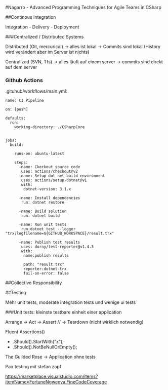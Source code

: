 #Nagarro - Advanced Programming Techniques for Agile Teams in CSharp

##Continous Integration

Integration - Delivery - Deployment

###Centralized / Distributed Systems

Distributed (Git, mercurical) 
-> alles ist lokal 
-> Commits sind lokal (History wird verändert aber im Server ist nichts)

Centralized (SVN, Tfs)
-> alles läuft auf einem server
-> commits sind direkt auf dem server


### Github Actions
.gituhub/workflows/main.yml:

    name: CI Pipeline

    on: [push]

    defaults: 
      run:
        working-directory: ./CSharpCore


    jobs:
      build:

        runs-on: ubuntu-latest

        steps:
          -name: Ckeckout source code
           uses: actions/checkout@v2
          -name: Setup dot net build environment
           uses: actions/setup-dotnet@v1
           with:
            dotnet-version: 3.1.x

          -name: Install dependencies
           run: dotnet restore

          -name: Build solution
           run: dotnet build

          -name: Run unit tests
           run:dotnet test --logger "trx;logfilename=${GITHUB_WORKSPACE}/result.trx"

          -name: Publish test results
           uses: dorny/test-reporter@v1.4.3
           with:
            name:publish results

            path: "result.trx"
            reporter:dotnet-trx
            fail-on-error: false

        

##Collective Responsibility




##Testing

Mehr unit tests, moderate integration tests und wenige ui tests

###Unit tests:
kleinste testbare einheit einer application

Arrange -> Act -> Assert          // -> Teardown (nicht wirklich notwendig)

Fluent Assertions() 
-  .Should().StartWith("x");
-  .Should().NotBeNullOrEmpty();


The Guilded Rose -> Application ohne tests

Pair testing mit stefan zapf


https://marketplace.visualstudio.com/items?itemName=FortuneNgwenya.FineCodeCoverage















